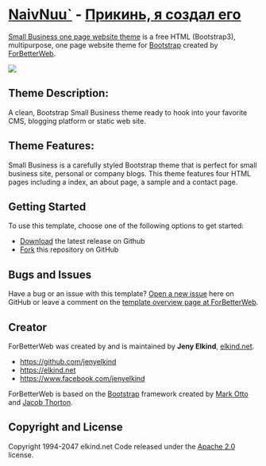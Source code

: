 # [NaivNuu`](http://forbetterweb.com/) - [Прикинь, я создал его](http://forbetterweb.com/blog/small-business-html-bootstrap/)

[Small Business one page website theme](http://forbetterweb.com/blog/small-business-html-bootstrap/) is a free HTML (Bootstrap3), multipurpose, one page website theme for [Bootstrap](http://getbootstrap.com/) created by [ForBetterWeb](http://forbetterweb.com/).

<img src="https://raw.githubusercontent.com/elkindnet/codedesign-small-business/gh-pages/img/screenshot.jpg">

## Theme Description:

A clean, Bootstrap Small Business theme ready to hook into your favorite CMS, blogging platform or static web site.

## Theme Features:

Small Business is a carefully styled Bootstrap theme that is perfect for small business site, personal or company blogs. This theme features four HTML pages including a index, an about page, a sample and a contact page.

## Getting Started

To use this template, choose one of the following options to get started:
* [Download](https://github.com/elkindnet/codedesign-small-business/archive/gh-pages.zip) the latest release on Github
* [Fork](https://github.com/elkindnet/codedesign-small-business/fork) this repository on GitHub

## Bugs and Issues

Have a bug or an issue with this template? [Open a new issue](https://github.com/elkindnet/codedesign-small-business/issues) here on GitHub or leave a comment on the [template overview page at ForBetterWeb](http://forbetterweb.com/blog/small-business-html-bootstrap/).

## Creator

ForBetterWeb was created by and is maintained by **Jeny Elkind**, [elkind.net](http://elkind.net/).

* https://github.com/jenyelkind
* https://elkind.net
* https://www.facebook.com/jenyelkind

ForBetterWeb is based on the [Bootstrap](http://getbootstrap.com/) framework created by [Mark Otto](https://twitter.com/mdo) and [Jacob Thorton](https://twitter.com/fat).

## Copyright and License

Copyright 1994-2047 elkind.net Code released under the [Apache 2.0](https://github.com/elkindnet/codedesign-small-business/blob/gh-pages/LICENSE) license.
